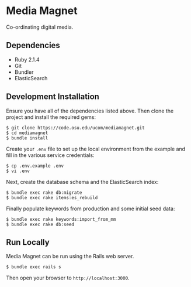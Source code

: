 Media Magnet
============

Co-ordinating digital media.

Dependencies
------------

  * Ruby 2.1.4
  * Git
  * Bundler
  * ElasticSearch

Development Installation
------------------------

Ensure you have all of the dependencies listed above. Then clone the project and
install the required gems:

    $ git clone https://code.osu.edu/ucom/mediamagnet.git
    $ cd mediamagnet
    $ bundle install

Create your `.env` file to set up the local environment from the example and
fill in the various service credentials:

    $ cp .env.example .env
    $ vi .env

Next, create the database schema and the ElasticSearch index:

    $ bundle exec rake db:migrate
    $ bundle exec rake items:es_rebuild

Finally populate keywords from production and some initial seed data:

    $ bundle exec rake keywords:import_from_mm
    $ bundle exec rake db:seed

Run Locally
-----------

Media Magnet can be run using the Rails web server.

    $ bundle exec rails s

Then open your browser to `http://localhost:3000`.
